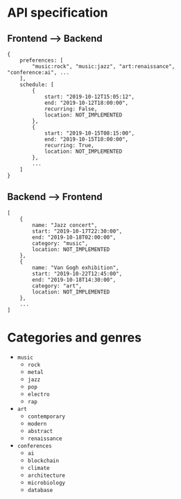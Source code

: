# API specification
## Frontend --> Backend
```
{
    preferences: [
        "music:rock", "music:jazz", "art:renaissance", "conference:ai", ...
    ],
    schedule: [
        {
            start: "2019-10-12T15:05:12",
            end: "2019-10-12T18:00:00",
            recurring: False,
            location: NOT_IMPLEMENTED
        },
        {
            start: "2019-10-15T08:15:00",
            end: "2019-10-15T10:00:00",
            recurring: True,
            location: NOT_IMPLEMENTED
        },
        ...
    ]
}
```

## Backend --> Frontend
```
[
    {
        name: "Jazz concert",
        start: "2019-10-17T22:30:00",
        end: "2019-10-18T02:00:00",
        category: "music",
        location: NOT_IMPLEMENTED
    },
    {
        name: "Van Gogh exhibition",
        start: "2019-10-22T12:45:00",
        end: "2019-10-18T14:30:00",
        category: "art",
        location: NOT_IMPLEMENTED
    },
    ...
]
```

# Categories and genres
* `music`
  * `rock`
  * `metal`
  * `jazz`
  * `pop`
  * `electro`
  * `rap`
* `art`
  * `contemporary`
  * `modern`
  * `abstract`
  * `renaissance`
* `conferences`
  * `ai`
  * `blockchain`
  * `climate`
  * `architecture`
  * `microbiology`
  * `database`